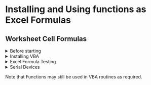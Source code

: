 # Installing and Using functions as Excel Formulas
## Worksheet Cell Formulas


<details><summary>Before starting</summary>
<p>

* Check that the Com Port settings match on both the PC and attached device.  
* Connect a terminal emulator or similar device to the PC's COM Port. 
* See [screenshot](MODE_COM1.jpg) in folder for Com Port settings check on host PC.

</p>
</details>   

<details><summary>Installing VBA</summary>
<p>

1.  Download SERIAL_PORT_EXTRA_SIMPLE_VBAn.bas 
2.  Open a new Excel document 
3.  Enter the VBA Environment (Alt-F11)
4.  From VBA Environment, view the Project Explorer (Control-R)
5.  From Project Explorer, right-hand click and select Import File.
6.  Import the file SERIAL_PORT_EXTRA_SIMPLE_VBAn.bas
7.  Check that a new module SERIAL_PORT_VBA_SIMPLE is created and visible in the Modules folder. 
8.  Check/Edit `COM_PORT_NUMBER` value at start of module SERIAL_PORT_VBA_SIMPLE  
9.  In function `READ_COM_PORT`, remove the comment mark before `Application.Volatile`    
10. Close and return to Excel (Alt-Q)  
11. IMPORTANT - save document as type **Macro-Enabled** with a file name of your choice.
  

</p>
</details>   

<details><summary>Excel Formula Testing</summary>
<p>

<details><summary>Start Com Port</summary>
<p>  
  
* In Cell **A3**, type the formula `=start_com_port()` and hit return
* Check that `TRUE` is now shown in cell **A3**
* `TRUE` confirms that the port has started.
  
</p>
</details>    
 
<details><summary>Send to Com Port</summary>
<p>    
  
* Enter some short text in Cell **B5** - e.g. **TEST123**
* In Cell **A5**, type the formula `=send_com_port(B5)` and hit return
* Check that `TRUE` is now shown in cell **A5**  
* Check that **TEST123** appears on your device
* Change the text in Cell **B5** - e.g. **QWERTY** and hit return
* Check that `TRUE` is still shown in cell **A5**  
* Check that **QWERTY** appears on your device
* This confirms that `send_com_port` is working.    
  
  </p>
</details>   
  
<details><summary>Read from Com Port</summary>
<p>    
  
* In Cell **B7**, type the formula `=read_com_port()` and hit return
* Enter some text on your device - e.g. **HELLO**
* Change any other cell or press F9 key on your PC 
* Check that **HELLO** appears in Cell **B7**
* Change any other cell or press F9 key on your PC for a second time
* Check that Cell **B7** returns to blank (no new data to read)
* Enter some new text on your device - e.g. **AGAIN** 
* Change any other cell or press F9 key on your PC for a third time
* Check that **AGAIN** appears in Cell **B7**  
* This confirms that `read_com_port` and `Application.Volatile` are working.  
  
</p>
</details>     

 <details><summary>Stop Com Port</summary>
<p>  
  
* In Cell **A9**, type the formula `=stop_com_port()` and hit return
* Check that `TRUE` is now shown in cell **A9**
* `TRUE` confirms that the port has stopped.
* Change any other cell or press F9 key on your PC
* Check that **FALSE** appears in Cell **A5** _(send_com_port has failed as expected)_
* This confirms that `stop_com_port` is working. 
  
</p>
</details> 
  
</p>
</details>    
  
<details><summary>Serial Devices</summary>
<p> 
  
#### Passive Devices  

These devices do **not** need a command to be sent before replying.  
Reads should function from Excel with no further action required.
 
#### Active Devices 
  
These devices  **do** need a command to be sent before replying.  

  A read delay will normally be required to allow sufficient time for the :-
  
  a) device to process the read command  
  b) serial data to be transmitted back 

Remove the comment mark from `Kernel_Read_Milliseconds` in function `read_com_port`
    
</p>
</details>   

Note that Functions may still be used in VBA routines as required. 
